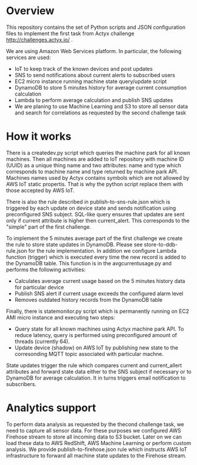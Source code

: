 # Overview

This repository contains the set of Python scripts and JSON configuration files to implement the first task from Actyx challenge http://challenges.actyx.io/ .

We are using Amazon Web Services platform. In particular, the following services are used:
* IoT to keep track of the known devices and post updates
* SNS to send notifications about current alerts to subscribed users
* EC2 micro instance running machine state query/update script
* DynamoDB to store 5 minutes history for average current consumption calculation
* Lambda to perform average calculation and publish SNS updates
* We are planing to use Machine Learning and S3 to store all sensor data and search for correlations as requested by the second challenge task

# How it works

There is a createdev.py script which queries the machine park for all known machines. Then all machines are added to IoT repository with machine ID (UUID) as a unique thing name and two attributes: name and type which corresponds to machine name and type returned by machine park API. Machines names used by Actyx contains symbols which are not allowed by AWS IoT static propertis. That is why the python script replace them with those accepted by AWS IoT.

There is also the rule described in publish-to-sns-rule.json which is triggered by each update on device state and sends notification using preconfigured SNS subject. SQL-like query ensures that updates are sent only if current attribute is higher then current_alert. This corresponds to the "simple" part of the first challenge.

To implement the 5 minutes average part of the first challenge we create the rule to store state updates in DynamoDB. Please see store-to-ddb-rule.json for the rule implementation. In addition we configure Lambda function (trigger) which is executed every time the new record is added to the DynamoDB table. This function is in the avgcurrentusage.py and performs the following activities:
* Calculates average current usage based on the 5 minutes history data for particular device
* Publish SNS alert if current usage exceeds the configured alarm level
* Removes outdated history records from the DynamoDB table

Finally, there is statemonitor.py script which is permanently running on EC2 AMI micro instance and executing two steps:
* Query state for all known machines using Actyx machine park API. To reduce latency, query is performed using preconfigured amount of threads (currently 64).
* Update device (shadow) on AWS IoT by publishing new state to the corresonding MQTT topic associated with particular machne.

State updates trigger the rule which compares current and current_allert attributes and forward state data either to the SNS subject if necessary or to DynamoDB for average calculation. It in turns triggers email notification to subscribers.

# Analytics support
To perform data analysis as requested by the thecond challenge task, we need to capture all sensor data. For these purposes we configured AWS Firehose stream to store all incoming data to S3 bucket. Later on we can load these data to AWS RedShift, AWS Machine Learning or perform custom analysis. We provide publish-to-firehose.json rule which instructs AWS IoT infrastructure to forward all machine state updates to the Firehose stream.
